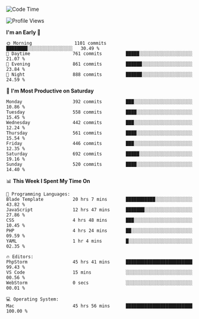 <!--START_SECTION:waka-->
![Code Time](http://img.shields.io/badge/Code%20Time-2%2C370%20hrs%206%20mins-blue)

![Profile Views](http://img.shields.io/badge/Profile%20Views-36-blue)

**I'm an Early 🐤** 

```text
🌞 Morning                1101 commits        ████████░░░░░░░░░░░░░░░░░   30.49 % 
🌆 Daytime                761 commits         █████░░░░░░░░░░░░░░░░░░░░   21.07 % 
🌃 Evening                861 commits         ██████░░░░░░░░░░░░░░░░░░░   23.84 % 
🌙 Night                  888 commits         ██████░░░░░░░░░░░░░░░░░░░   24.59 % 
```
📅 **I'm Most Productive on Saturday** 

```text
Monday                   392 commits         ███░░░░░░░░░░░░░░░░░░░░░░   10.86 % 
Tuesday                  558 commits         ████░░░░░░░░░░░░░░░░░░░░░   15.45 % 
Wednesday                442 commits         ███░░░░░░░░░░░░░░░░░░░░░░   12.24 % 
Thursday                 561 commits         ████░░░░░░░░░░░░░░░░░░░░░   15.54 % 
Friday                   446 commits         ███░░░░░░░░░░░░░░░░░░░░░░   12.35 % 
Saturday                 692 commits         █████░░░░░░░░░░░░░░░░░░░░   19.16 % 
Sunday                   520 commits         ████░░░░░░░░░░░░░░░░░░░░░   14.40 % 
```


📊 **This Week I Spent My Time On** 

```text
💬 Programming Languages: 
Blade Template           20 hrs 7 mins       ███████████░░░░░░░░░░░░░░   43.82 % 
JavaScript               12 hrs 47 mins      ███████░░░░░░░░░░░░░░░░░░   27.86 % 
CSS                      4 hrs 48 mins       ███░░░░░░░░░░░░░░░░░░░░░░   10.45 % 
PHP                      4 hrs 24 mins       ██░░░░░░░░░░░░░░░░░░░░░░░   09.59 % 
YAML                     1 hr 4 mins         █░░░░░░░░░░░░░░░░░░░░░░░░   02.35 % 

🔥 Editors: 
PhpStorm                 45 hrs 41 mins      █████████████████████████   99.43 % 
VS Code                  15 mins             ░░░░░░░░░░░░░░░░░░░░░░░░░   00.56 % 
WebStorm                 0 secs              ░░░░░░░░░░░░░░░░░░░░░░░░░   00.01 % 

💻 Operating System: 
Mac                      45 hrs 56 mins      █████████████████████████   100.00 % 
```


<!--END_SECTION:waka-->
